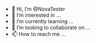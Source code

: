 - 👋 Hi, I’m @NovaTester
- 👀 I’m interested in ...
- 🌱 I’m currently learning ...
- 💞️ I’m looking to collaborate on ...
- 📫 How to reach me ...

<!---
NovaTester/NovaTester is a ✨ special ✨ repository because its `README.md` (this file) appears on your GitHub profile.
You can click the Preview link to take a look at your changes.
--->
